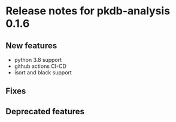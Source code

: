 # Release notes for pkdb-analysis 0.1.6

## New features
* python 3.8 support
* github actions CI-CD
* isort and black support

## Fixes

## Deprecated features

